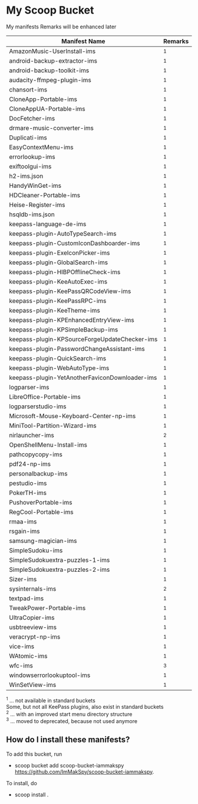 # My Scoop Bucket

My manifests
Remarks will be enhanced later

| Manifest Name                                  | Remarks                                          |
| ---------------------------------------------- | ------------------------------------------------ |
| AmazonMusic-UserInstall-ims                    | <sup>1</sup>                                     |
| android-backup-extractor-ims                   | <sup>1</sup>                                     |
| android-backup-toolkit-ims                     | <sup>1</sup>                                     |
| audacity-ffmpeg-plugin-ims                     | <sup>1</sup>                                     |
| chansort-ims                                   | <sup>1</sup>                                     |
| CloneApp-Portable-ims                          | <sup>1</sup>                                     |
| CloneAppUA-Portable-ims                        | <sup>1</sup>                                     |
| DocFetcher-ims                                 | <sup>1</sup>                                     |
| drmare-music-converter-ims                     | <sup>1</sup>                                     |
| Duplicati-ims                                  | <sup>1</sup>                                     |
| EasyContextMenu-ims                            | <sup>1</sup>                                     |
| errorlookup-ims                                | <sup>1</sup>                                     |
| exiftoolgui-ims                                | <sup>1</sup>                                     |
| h2-ims.json                                    | <sup>1</sup>                                     |
| HandyWinGet-ims                                | <sup>1</sup>                                     |
| HDCleaner-Portable-ims                         | <sup>1</sup>                                     |
| Heise-Register-ims                             | <sup>1</sup>                                     |
| hsqldb-ims.json                                | <sup>1</sup>                                     |
| keepass-language-de-ims                        | <sup>1</sup>                                     |
| keepass-plugin-AutoTypeSearch-ims              | <sup>1</sup>                                     |
| keepass-plugin-CustomIconDashboarder-ims       | <sup>1</sup>                                     |
| keepass-plugin-ExeIconPicker-ims               | <sup>1</sup>                                     |
| keepass-plugin-GlobalSearch-ims                | <sup>1</sup>                                     |
| keepass-plugin-HIBPOfflineCheck-ims            | <sup>1</sup>                                     |
| keepass-plugin-KeeAutoExec-ims                 | <sup>1</sup>                                     |
| keepass-plugin-KeePassQRCodeView-ims           | <sup>1</sup>                                     |
| keepass-plugin-KeePassRPC-ims                  | <sup>1</sup>                                     |
| keepass-plugin-KeeTheme-ims                    | <sup>1</sup>                                     |
| keepass-plugin-KPEnhancedEntryView-ims         | <sup>1</sup>                                     |
| keepass-plugin-KPSimpleBackup-ims              | <sup>1</sup>                                     |
| keepass-plugin-KPSourceForgeUpdateChecker-ims  | <sup>1</sup>                                     |
| keepass-plugin-PasswordChangeAssistant-ims     | <sup>1</sup>                                     |
| keepass-plugin-QuickSearch-ims                 | <sup>1</sup>                                     |
| keepass-plugin-WebAutoType-ims                 | <sup>1</sup>                                     |
| keepass-plugin-YetAnotherFaviconDownloader-ims | <sup>1</sup>                                     |
| logparser-ims                                  | <sup>1</sup>                                     |
| LibreOffice-Portable-ims                       | <sup>1</sup>                                     |
| logparserstudio-ims                            | <sup>1</sup>                                     |
| Microsoft-Mouse-Keyboard-Center-np-ims         | <sup>1</sup>                                     |
| MiniTool-Partition-Wizard-ims                  | <sup>1</sup>                                     |
| nirlauncher-ims                                | <sup>2</sup>                                     |
| OpenShellMenu-Install-ims                      | <sup>1</sup>                                     |
| pathcopycopy-ims                               | <sup>1</sup>                                     |
| pdf24-np-ims                                   | <sup>1</sup>                                     |
| personalbackup-ims                             | <sup>1</sup>                                     |
| pestudio-ims                                   | <sup>1</sup>                                     |
| PokerTH-ims                                    | <sup>1</sup>                                     |
| PushoverPortable-ims                           | <sup>1</sup>                                     |
| RegCool-Portable-ims                           | <sup>1</sup>                                     |
| rmaa-ims                                       | <sup>1</sup>                                     |
| rsgain-ims                                     | <sup>1</sup>                                     |
| samsung-magician-ims                           | <sup>1</sup>                                     |
| SimpleSudoku-ims                               | <sup>1</sup>                                     |
| SimpleSudokuextra-puzzles-1-ims                | <sup>1</sup>                                     |
| SimpleSudokuextra-puzzles-2-ims                | <sup>1</sup>                                     |
| Sizer-ims                                      | <sup>1</sup>                                     |
| sysinternals-ims                               | <sup>2</sup>                                     |
| textpad-ims                                    | <sup>1</sup>                                     |
| TweakPower-Portable-ims                        | <sup>1</sup>                                     |
| UltraCopier-ims                                | <sup>1</sup>                                     |
| usbtreeview-ims                                | <sup>1</sup>                                     |
| veracrypt-np-ims                               | <sup>1</sup>                                     |
| vice-ims                                       | <sup>1</sup>                                     |
| WAtomic-ims                                    | <sup>1</sup>                                     |
| wfc-ims                                        | <sup>3</sup>                                     |
| windowserrorlookuptool-ims                     | <sup>1</sup>                                     |
| WinSetView-ims                                 | <sup>1</sup>                                     |

<sup>1</sup> ... not available in standard buckets<br>
Some, but not all KeePass plugins, also exist in standard buckets<br>
<sup>2</sup> ... with an improved start menu directory structure<br>
<sup>3</sup> ... moved to deprecated, because not used anymore<br>

How do I install these manifests?
---------------------------------

To add this bucket, run

- scoop bucket add scoop-bucket-iammakspy https://github.com/ImMakSpy/scoop-bucket-iammakspy.

To install, do

- scoop install <manifest>.
